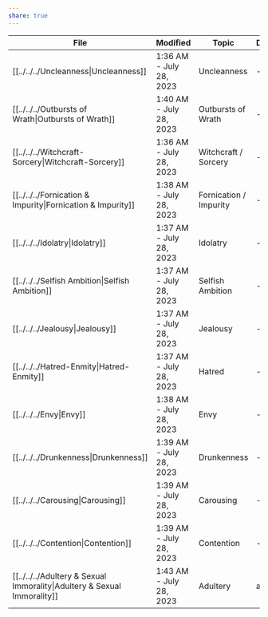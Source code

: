 ```yaml
---
share: true
---
```



| File                                                                                               | Modified                | Topic                  | Definition | Tasks     |
| -------------------------------------------------------------------------------------------------- | ----------------------- | ---------------------- | ---------- | --------- |
| [[../../../Uncleanness\|Uncleanness]]                                   | 1:36 AM - July 28, 2023 | Uncleanness            | \-         | <ul></ul> |
| [[../../../Outbursts of Wrath\|Outbursts of Wrath]]                     | 1:40 AM - July 28, 2023 | Outbursts of Wrath     | \-         | <ul></ul> |
| [[../../../Witchcraft-Sorcery\|Witchcraft-Sorcery]]                     | 1:36 AM - July 28, 2023 | Witchcraft / Sorcery   | \-         | <ul></ul> |
| [[../../../Fornication & Impurity\|Fornication & Impurity]]             | 1:38 AM - July 28, 2023 | Fornication / Impurity | \-         | <ul></ul> |
| [[../../../Idolatry\|Idolatry]]                                         | 1:37 AM - July 28, 2023 | Idolatry               | \-         | <ul></ul> |
| [[../../../Selfish Ambition\|Selfish Ambition]]                         | 1:37 AM - July 28, 2023 | Selfish Ambition       | \-         | <ul></ul> |
| [[../../../Jealousy\|Jealousy]]                                         | 1:37 AM - July 28, 2023 | Jealousy               | \-         | <ul></ul> |
| [[../../../Hatred-Enmity\|Hatred-Enmity]]                               | 1:37 AM - July 28, 2023 | Hatred                 | \-         | <ul></ul> |
| [[../../../Envy\|Envy]]                                                 | 1:38 AM - July 28, 2023 | Envy                   | \-         | <ul></ul> |
| [[../../../Drunkenness\|Drunkenness]]                                   | 1:39 AM - July 28, 2023 | Drunkenness            | \-         | <ul></ul> |
| [[../../../Carousing\|Carousing]]                                       | 1:39 AM - July 28, 2023 | Carousing              | \-         | <ul></ul> |
| [[../../../Contention\|Contention]]                                     | 1:39 AM - July 28, 2023 | Contention             | \-         | <ul></ul> |
| [[../../../Adultery & Sexual Immorality\|Adultery & Sexual Immorality]] | 1:43 AM - July 28, 2023 | Adultery               | adultery   | <ul></ul> |
